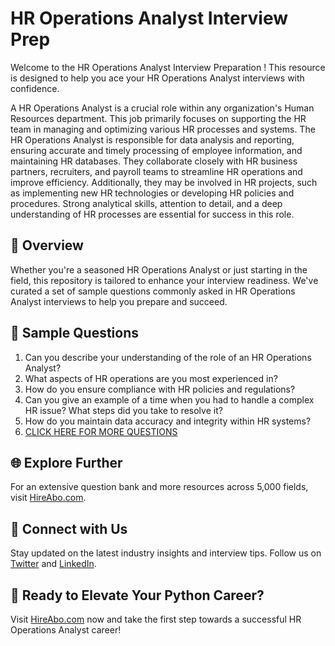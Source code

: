 # HR Operations Analyst Interview Prep

Welcome to the HR Operations Analyst Interview Preparation ! This resource is designed to help you ace your HR Operations Analyst interviews with confidence.

A HR Operations Analyst is a crucial role within any organization's Human Resources department. This job primarily focuses on supporting the HR team in managing and optimizing various HR processes and systems. The HR Operations Analyst is responsible for data analysis and reporting, ensuring accurate and timely processing of employee information, and maintaining HR databases. They collaborate closely with HR business partners, recruiters, and payroll teams to streamline HR operations and improve efficiency. Additionally, they may be involved in HR projects, such as implementing new HR technologies or developing HR policies and procedures. Strong analytical skills, attention to detail, and a deep understanding of HR processes are essential for success in this role.

## 🚀 Overview

Whether you're a seasoned HR Operations Analyst or just starting in the field, this repository is tailored to enhance your interview readiness. We've curated a set of sample questions commonly asked in HR Operations Analyst interviews to help you prepare and succeed.

## 📝 Sample Questions

1. Can you describe your understanding of the role of an HR Operations Analyst?
2. What aspects of HR operations are you most experienced in?
3. How do you ensure compliance with HR policies and regulations?
4. Can you give an example of a time when you had to handle a complex HR issue? What steps did you take to resolve it?
5. How do you maintain data accuracy and integrity within HR systems?
6. [CLICK HERE FOR MORE QUESTIONS](https://hireabo.com/job/1_1_47/HR%20Operations%20Analyst)

## 🌐 Explore Further

For an extensive question bank and more resources across 5,000 fields, visit [HireAbo.com](https://www.hireabo.com).

## 📱 Connect with Us

Stay updated on the latest industry insights and interview tips. Follow us on [Twitter](https://twitter.com/hireabo) and [LinkedIn](https://www.linkedin.com/in/hire-abo-3609972a8/).

## 🚀 Ready to Elevate Your Python Career?

Visit [HireAbo.com](https://www.hireabo.com) now and take the first step towards a successful HR Operations Analyst career!
